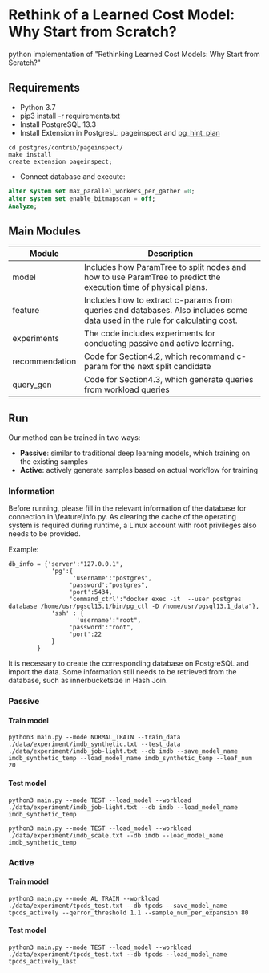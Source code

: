 # Rethink of a Learned Cost Model: Why Start from Scratch?

python implementation of "Rethinking Learned Cost Models: Why Start from Scratch?"

## Requirements

- Python 3.7
- pip3 install -r requirements.txt
- Install PostgreSQL 13.3
- Install Extension in PostgresL: pageinspect and [pg_hint_plan](https://github.com/ossc-db/pg_hint_plan)
```
cd postgres/contrib/pageinspect/
make install 
create extension pageinspect;
```
- Connect database and execute: 
```sql
alter system set max_parallel_workers_per_gather =0; 
alter system set enable_bitmapscan = off; 
Analyze;
```

## Main Modules
|  Module   | Description  |
|-------|------|
|  model  | Includes how ParamTree to split nodes and how to use ParamTree to predict the execution time of physical plans.|
| feature  | Includes how to extract c-params from queries and databases. Also includes some data used in the rule for calculating cost. |
| experiments  | The code includes experiments for conducting passive and active learning. |
| recommendation  | Code for Section4.2, which recommand c-param for the next split candidate |
| query_gen  | Code for Section4.3, which generate queries from workload queries |



## Run
Our method can be trained in two ways:
- **Passive**: similar to traditional deep learning models, which training on the existing samples
- **Active**: actively generate samples based on actual workflow for training

### Information
Before running, please fill in the relevant information of the database for connection in \feature\info.py. As clearing the cache of the operating system is required during runtime, a Linux account with root privileges also needs to be provided. 

Example:
```
db_info = {'server':"127.0.0.1",
            'pg':{
                  'username':"postgres",
                 'password':"postgres",
                 'port':5434,
                 'command_ctrl':"docker exec -it  --user postgres database /home/usr/pgsql13.1/bin/pg_ctl -D /home/usr/pgsql13.1_data"},
            'ssh' : {
                   'username':"root",
                 'password':"root",
                 'port':22
            }
        }
```

It is necessary to create the corresponding database on PostgreSQL and import the data. Some information still needs to be retrieved from the database, such as innerbucketsize in Hash Join.

### Passive
#### Train model

```
python3 main.py --mode NORMAL_TRAIN --train_data ./data/experiment/imdb_synthetic.txt --test_data ./data/experiment/imdb_job-light.txt --db imdb --save_model_name imdb_synthetic_temp --load_model_name imdb_synthetic_temp --leaf_num 20
```
#### Test model
```
python3 main.py --mode TEST --load_model --workload ./data/experiment/imdb_job-light.txt --db imdb --load_model_name imdb_synthetic_temp

python3 main.py --mode TEST --load_model --workload ./data/experiment/imdb_scale.txt --db imdb --load_model_name imdb_synthetic_temp
```
### Active
#### Train model
```
python3 main.py --mode AL_TRAIN --workload ./data/experiment/tpcds_test.txt --db tpcds --save_model_name tpcds_actively --qerror_threshold 1.1 --sample_num_per_expansion 80
```
#### Test model

```
python3 main.py --mode TEST --load_model --workload ./data/experiment/tpcds_test.txt --db tpcds --load_model_name tpcds_actively_last
```
